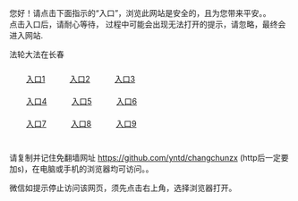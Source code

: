 您好！请点击下面指示的“入口”，浏览此网站是安全的，且为您带来平安。。 <br/>
点击入口后，请耐心等待， 过程中可能会出现无法打开的提示，请忽略，最终会进入网站. </br>

法轮大法在长春<br/>
<div style="padding:10px"><a style="margin:20px" target="_blank" href="https://dlee8e2a2flzm.cloudfront.net/2Qpsp?acdtcz" id="ccLink1" rel="nofollow">入口1</a> <a target="_blank" style="margin:20px" href="https://d3rrhmqti5aqgl.cloudfront.net/2Qpsp?iizpl" id="ccLink2" rel="nofollow">入口2</a> <a style="margin:20px" target="_blank" href="https://d1cbnv8jg6knhc.cloudfront.net/2Qpsp?hehfdy" id="ccLink3" rel="nofollow">入口3</a></div>

<div style="padding:10px" ><a style="margin:20px" target="_blank" href="https://dlee8e2a2flzm.cloudfront.net/2Qpsp?acdtcz" id="ccLink4" rel="nofollow">入口4</a> <a style="margin:20px" href="https://d3rrhmqti5aqgl.cloudfront.net/2Qpsp?iizpl" target="_blank" id="ccLink5" rel="nofollow">入口5</a> <a style="margin:20px" href="https://d1cbnv8jg6knhc.cloudfront.net/2Qpsp?hehfdy" target="_blank" id="ccLink6" rel="nofollow">入口6</a></div>

<div style="padding:10px"><a style="margin:20px" target="_blank" href="https://dlee8e2a2flzm.cloudfront.net/2Qpsp?acdtcz" id="ccLink7" rel="nofollow">入口7</a> <a style="margin:20px" href="https://d3rrhmqti5aqgl.cloudfront.net/2Qpsp?iizpl" target="_blank" id="ccLink8" rel="nofollow">入口8</a> <a style="margin:20px" target="_blank" href="https://d1cbnv8jg6knhc.cloudfront.net/2Qpsp?hehfdy" id="ccLink9" rel="nofollow">入口9</a></div>

<br/>



请复制并记住免翻墙网址 https://github.com/yntd/changchunzx (http后一定要加s)，在电脑或手机的浏览器均可访问。。<br/>

微信如提示停止访问该网页，须先点击右上角，选择浏览器打开。
